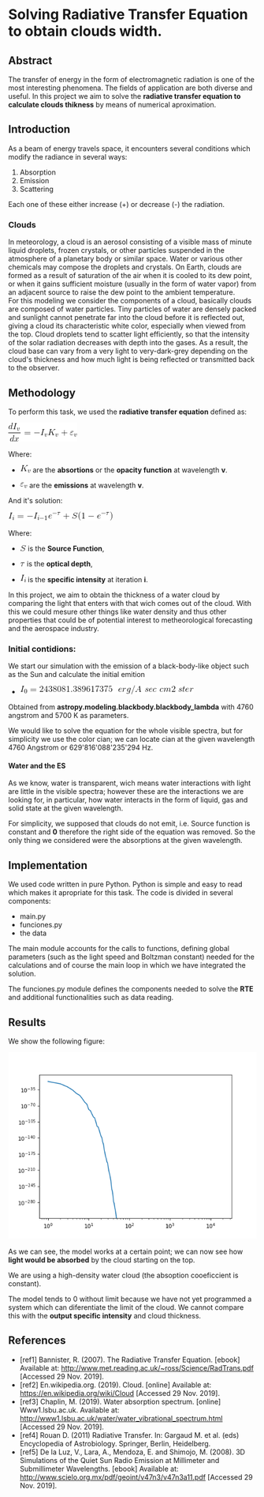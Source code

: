 Solving Radiative Transfer Equation to obtain clouds width.
===================================

## Abstract

The transfer of energy in the form of electromagnetic radiation is one of the most interesting phenomena. The fields of application are both diverse and useful. In this project we aim to solve the **radiative transfer equation to calculate clouds thikness** by means of numerical aproximation.

## Introduction

As a beam of energy travels space, it encounters several conditions which modify the radiance in several ways:

1. Absorption
2. Emission 
3. Scattering

Each one of these either increase (+) or decrease (-) the radiation. 
### Clouds 
In meteorology, a cloud is an aerosol consisting of a visible mass of minute liquid droplets, frozen crystals, or other particles suspended in the atmosphere of a planetary body or similar space. Water or various other chemicals may compose the droplets and crystals. On Earth, clouds are formed as a result of saturation of the air when it is cooled to its dew point, or when it gains sufficient moisture (usually in the form of water vapor) from an adjacent source to raise the dew point to the ambient temperature.<br>
For this modeling we consider the components of a cloud, basically clouds are composed of water particles. Tiny particles of water are densely packed and sunlight cannot penetrate far into the cloud before it is reflected out, giving a cloud its characteristic white color, especially when viewed from the top. Cloud droplets tend to scatter light efficiently, so that the intensity of the solar radiation decreases with depth into the gases. As a result, the cloud base can vary from a very light to very-dark-grey depending on the cloud's thickness and how much light is being reflected or transmitted back to the observer.

## Methodology

To perform this task, we used the **radiative transfer equation** defined as:

![Radiative transfer Eq](img/rte.gif)

Where: 
- ![Opacity F](img/Kv.gif) are the **absortions** or  the **opacity function** at wavelength **v**.

- ![emission](img/epsv.gif) are the **emissions** at wavelength **v**. 

 And it's solution:

 ![solution](img/sol.gif)

Where: 
- ![Source f](img/Source.gif) is the **Source Function**,

- ![tau](img/tau.gif) is the **optical depth**,

- ![Intensity](img/Iv.gif) is the **specific intensity** at iteration **i**.


In this project, we aim to obtain the thickness of a water cloud by comparing the light that enters with that wich comes out of the cloud.
With this we could mesure other things like water density and thus other properties that could be of potential interest to metheorological forecasting and the aerospace industry.  

### **Initial contidions:**

We start our simulation with the emission of a black-body-like object such as the Sun and calculate the initial emition

- ![I 0](img/I0.gif)


Obtained from **astropy.modeling.blackbody.blackbody_lambda**
with 4760 angstrom and 5700 K as parameters.

We would like to solve the equation for the whole visible spectra, but for simplicity we use the color cian; we can locate cian at the given wavelength 4760 Angstrom or 629'816'088'235'294 Hz.

#### **Water and the ES**
As we know, water is transparent, wich means water interactions with light are little in the visible spectra; however these are the interactions we are looking for, in particular, how water interacts in the form of liquid, gas and solid state at the given wavelength. 

For simplicity, we supposed that clouds do not emit, i.e. Source function is constant and **0** therefore the right side of the equation was removed. So the only thing we considered were the absorptions at the given wavelength. 



## Implementation

We used code written in pure Python. Python is simple and easy to read which makes it apropriate for this task.
The code is divided in several components:

- main.py
- funciones.py
- the data

The main module accounts for the calls to functions, defining global parameters (such as the light speed and Boltzman constant) needed for the calculations and of course the main loop in which we have integrated the solution. 

The funciones.py module defines the components needed to solve the **RTE** and additional functionalities such as data reading.



## Results

We show the following figure:

![result](img/res.png)

As we can see, the model works at a certain point; we can now see how **light would be absorbed** by the cloud starting on the top. 

We are using a high-density water cloud (the absoption cooeficcient is constant). 

The model tends to 0 without limit because we have not yet programmed a system which can diferentiate the limit of the cloud. We cannot compare this with the **output specific intensity** 
and cloud thickness.

## References

- [ref1] Bannister, R. (2007). The Radiative Transfer Equation. [ebook] Available at: http://www.met.reading.ac.uk/~ross/Science/RadTrans.pdf [Accessed 29 Nov. 2019].<br>
- [ref2] En.wikipedia.org. (2019). Cloud. [online] Available at: https://en.wikipedia.org/wiki/Cloud [Accessed 29 Nov. 2019].<br>
- [ref3] Chaplin, M. (2019). Water absorption spectrum. [online] Www1.lsbu.ac.uk. Available at: http://www1.lsbu.ac.uk/water/water_vibrational_spectrum.html [Accessed 29 Nov. 2019].<br>
- [ref4] Rouan D. (2011) Radiative Transfer. In: Gargaud M. et al. (eds) Encyclopedia of Astrobiology. Springer, Berlin, Heidelberg.<br>
- [ref5] De la Luz, V., Lara, A., Mendoza, E. and Shimojo, M. (2008). 3D Simulations of the Quiet Sun Radio Emission at Millimeter and Submillimeter Wavelengths. [ebook] Available at: http://www.scielo.org.mx/pdf/geoint/v47n3/v47n3a11.pdf [Accessed 29 Nov. 2019].
